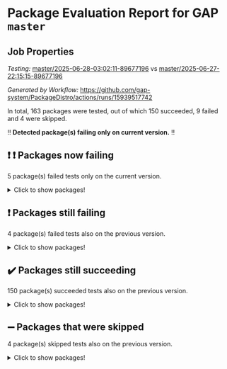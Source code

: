 # Package Evaluation Report for GAP `master`

## Job Properties

*Testing:* [master/2025-06-28-03:02:11-89677196](https://github.com/gap-system/PackageDistro/blob/data/reports/master/2025-06-28-03:02:11-89677196) vs [master/2025-06-27-22:15:15-89677196](https://github.com/gap-system/PackageDistro/blob/data/reports/master/2025-06-27-22:15:15-89677196)

*Generated by Workflow:* https://github.com/gap-system/PackageDistro/actions/runs/15939517742

In total, 163 packages were tested, out of which 150 succeeded, 9 failed and 4 were skipped.

:bangbang: **Detected package(s) failing only on current version.** :bangbang:

## :exclamation: :exclamation: Packages now failing

5 package(s) failed tests only on the current version.
<details><summary>Click to show packages!</summary>

- digraphs 1.10.0 [(failure)](https://github.com/gap-system/PackageDistro/actions/runs/15939517742/job/44965629136) vs digraphs 1.10.0 [(success)](https://github.com/gap-system/PackageDistro/actions/runs/15936531146/job/44957755671)
- gradedmodules 2024.12-01 [(failure)](https://github.com/gap-system/PackageDistro/actions/runs/15939517742/job/44965629186) vs gradedmodules 2024.12-01 [(success)](https://github.com/gap-system/PackageDistro/actions/runs/15936531146/job/44957755707)
- hapcryst 0.1.15 [(failure)](https://github.com/gap-system/PackageDistro/actions/runs/15939517742/job/44965629177) vs hapcryst 0.1.15 [(success)](https://github.com/gap-system/PackageDistro/actions/runs/15936531146/job/44957755719)
- permut 2.0.5 [(failure)](https://github.com/gap-system/PackageDistro/actions/runs/15939517742/job/44965629242) vs permut 2.0.5 [(success)](https://github.com/gap-system/PackageDistro/actions/runs/15936531146/job/44957755808)
- standardff 1.0 [(failure)](https://github.com/gap-system/PackageDistro/actions/runs/15939517742/job/44965629290) vs standardff 1.0 [(success)](https://github.com/gap-system/PackageDistro/actions/runs/15936531146/job/44957755870)
</details>

## :exclamation: Packages still failing

4 package(s) failed tests also on the previous version.
<details><summary>Click to show packages!</summary>

- semigroups 5.5.1 [(failure)](https://github.com/gap-system/PackageDistro/actions/runs/15939517742/job/44965629253)
- sla 1.6.2 [(failure)](https://github.com/gap-system/PackageDistro/actions/runs/15939517742/job/44965629282)
- typeset 1.2.2 [(failure)](https://github.com/gap-system/PackageDistro/actions/runs/15939517742/job/44965629293)
- wedderga 4.11.0 [(failure)](https://github.com/gap-system/PackageDistro/actions/runs/15939517742/job/44965629315)
</details>

## :heavy_check_mark: Packages still succeeding

150 package(s) succeeded tests also on the previous version.
<details><summary>Click to show packages!</summary>

- 4ti2interface 2024.11-01 [(success)](https://github.com/gap-system/PackageDistro/actions/runs/15939517742/job/44965629093)
- ace 5.7.0 [(success)](https://github.com/gap-system/PackageDistro/actions/runs/15939517742/job/44965629090)
- aclib 1.3.2 [(success)](https://github.com/gap-system/PackageDistro/actions/runs/15939517742/job/44965629096)
- agt 0.3.1 [(success)](https://github.com/gap-system/PackageDistro/actions/runs/15939517742/job/44965629130)
- alco 1.1.1 [(success)](https://github.com/gap-system/PackageDistro/actions/runs/15939517742/job/44965629094)
- alnuth 3.2.1 [(success)](https://github.com/gap-system/PackageDistro/actions/runs/15939517742/job/44965629102)
- anupq 3.3.1 [(success)](https://github.com/gap-system/PackageDistro/actions/runs/15939517742/job/44965629099)
- atlasrep 2.1.9 [(success)](https://github.com/gap-system/PackageDistro/actions/runs/15939517742/job/44965629101)
- autodoc 2025.05.09 [(success)](https://github.com/gap-system/PackageDistro/actions/runs/15939517742/job/44965629103)
- automata 1.16 [(success)](https://github.com/gap-system/PackageDistro/actions/runs/15939517742/job/44965629097)
- automgrp 1.3.3 [(success)](https://github.com/gap-system/PackageDistro/actions/runs/15939517742/job/44965629152)
- autpgrp 1.11.1 [(success)](https://github.com/gap-system/PackageDistro/actions/runs/15939517742/job/44965629110)
- cap 2025.06-08 [(success)](https://github.com/gap-system/PackageDistro/actions/runs/15939517742/job/44965629111)
- caratinterface 2.3.7 [(success)](https://github.com/gap-system/PackageDistro/actions/runs/15939517742/job/44965629106)
- cddinterface 2025.06.24 [(success)](https://github.com/gap-system/PackageDistro/actions/runs/15939517742/job/44965629115)
- circle 1.6.6 [(success)](https://github.com/gap-system/PackageDistro/actions/runs/15939517742/job/44965629107)
- classicpres 1.22 [(success)](https://github.com/gap-system/PackageDistro/actions/runs/15939517742/job/44965629127)
- cohomolo 1.6.11 [(success)](https://github.com/gap-system/PackageDistro/actions/runs/15939517742/job/44965629113)
- congruence 1.2.7 [(success)](https://github.com/gap-system/PackageDistro/actions/runs/15939517742/job/44965629116)
- corefreesub 0.6 [(success)](https://github.com/gap-system/PackageDistro/actions/runs/15939517742/job/44965629124)
- corelg 1.57 [(success)](https://github.com/gap-system/PackageDistro/actions/runs/15939517742/job/44965629120)
- crime 1.6 [(success)](https://github.com/gap-system/PackageDistro/actions/runs/15939517742/job/44965629126)
- crisp 1.4.6 [(success)](https://github.com/gap-system/PackageDistro/actions/runs/15939517742/job/44965629118)
- crypting 0.10.6 [(success)](https://github.com/gap-system/PackageDistro/actions/runs/15939517742/job/44965629128)
- cryst 4.1.27 [(success)](https://github.com/gap-system/PackageDistro/actions/runs/15939517742/job/44965629137)
- crystcat 1.1.10 [(success)](https://github.com/gap-system/PackageDistro/actions/runs/15939517742/job/44965629117)
- ctbllib 1.3.11 [(success)](https://github.com/gap-system/PackageDistro/actions/runs/15939517742/job/44965629122)
- cubefree 1.20 [(success)](https://github.com/gap-system/PackageDistro/actions/runs/15939517742/job/44965629141)
- curlinterface 2.4.2 [(success)](https://github.com/gap-system/PackageDistro/actions/runs/15939517742/job/44965629123)
- cvec 2.8.4 [(success)](https://github.com/gap-system/PackageDistro/actions/runs/15939517742/job/44965629125)
- datastructures 0.3.3 [(success)](https://github.com/gap-system/PackageDistro/actions/runs/15939517742/job/44965629121)
- deepthought 1.0.9 [(success)](https://github.com/gap-system/PackageDistro/actions/runs/15939517742/job/44965629134)
- design 1.8.2 [(success)](https://github.com/gap-system/PackageDistro/actions/runs/15939517742/job/44965629135)
- difsets 2.3.1 [(success)](https://github.com/gap-system/PackageDistro/actions/runs/15939517742/job/44965629129)
- edim 1.3.8 [(success)](https://github.com/gap-system/PackageDistro/actions/runs/15939517742/job/44965629138)
- example 4.4.1 [(success)](https://github.com/gap-system/PackageDistro/actions/runs/15939517742/job/44965629131)
- examplesforhomalg 2023.10-01 [(success)](https://github.com/gap-system/PackageDistro/actions/runs/15939517742/job/44965629151)
- factint 1.6.3 [(success)](https://github.com/gap-system/PackageDistro/actions/runs/15939517742/job/44965629145)
- ferret 1.0.14 [(success)](https://github.com/gap-system/PackageDistro/actions/runs/15939517742/job/44965629150)
- fga 1.5.0 [(success)](https://github.com/gap-system/PackageDistro/actions/runs/15939517742/job/44965629146)
- fining 1.5.6 [(success)](https://github.com/gap-system/PackageDistro/actions/runs/15939517742/job/44965629142)
- float 1.0.7 [(success)](https://github.com/gap-system/PackageDistro/actions/runs/15939517742/job/44965629164)
- format 1.4.4 [(success)](https://github.com/gap-system/PackageDistro/actions/runs/15939517742/job/44965629153)
- forms 1.2.13 [(success)](https://github.com/gap-system/PackageDistro/actions/runs/15939517742/job/44965629143)
- fplsa 1.2.6 [(success)](https://github.com/gap-system/PackageDistro/actions/runs/15939517742/job/44965629149)
- fr 2.4.13 [(success)](https://github.com/gap-system/PackageDistro/actions/runs/15939517742/job/44965629159)
- francy 2.0.3 [(success)](https://github.com/gap-system/PackageDistro/actions/runs/15939517742/job/44965629163)
- fwtree 1.3 [(success)](https://github.com/gap-system/PackageDistro/actions/runs/15939517742/job/44965629160)
- gapdoc 1.6.7 [(success)](https://github.com/gap-system/PackageDistro/actions/runs/15939517742/job/44965629156)
- gauss 2024.11-01 [(success)](https://github.com/gap-system/PackageDistro/actions/runs/15939517742/job/44965629162)
- gaussforhomalg 2024.08-01 [(success)](https://github.com/gap-system/PackageDistro/actions/runs/15939517742/job/44965629161)
- gbnp 1.1.0 [(success)](https://github.com/gap-system/PackageDistro/actions/runs/15939517742/job/44965629165)
- generalizedmorphismsforcap 2025.02-01 [(success)](https://github.com/gap-system/PackageDistro/actions/runs/15939517742/job/44965629168)
- genss 1.6.9 [(success)](https://github.com/gap-system/PackageDistro/actions/runs/15939517742/job/44965629170)
- gradedringforhomalg 2024.07-01 [(success)](https://github.com/gap-system/PackageDistro/actions/runs/15939517742/job/44965629167)
- grape 4.9.2 [(success)](https://github.com/gap-system/PackageDistro/actions/runs/15939517742/job/44965629172)
- groupoids 1.76 [(success)](https://github.com/gap-system/PackageDistro/actions/runs/15939517742/job/44965629173)
- grpconst 2.6.5 [(success)](https://github.com/gap-system/PackageDistro/actions/runs/15939517742/job/44965629169)
- guarana 0.96.3 [(success)](https://github.com/gap-system/PackageDistro/actions/runs/15939517742/job/44965629178)
- guava 3.20 [(success)](https://github.com/gap-system/PackageDistro/actions/runs/15939517742/job/44965629179)
- hap 1.66 [(success)](https://github.com/gap-system/PackageDistro/actions/runs/15939517742/job/44965629176)
- hecke 1.5.4 [(success)](https://github.com/gap-system/PackageDistro/actions/runs/15939517742/job/44965629184)
- help 4.0 [(success)](https://github.com/gap-system/PackageDistro/actions/runs/15939517742/job/44965629188)
- homalg 2024.01-01 [(success)](https://github.com/gap-system/PackageDistro/actions/runs/15939517742/job/44965629174)
- homalgtocas 2023.11-01 [(success)](https://github.com/gap-system/PackageDistro/actions/runs/15939517742/job/44965629181)
- ibnp 0.15 [(success)](https://github.com/gap-system/PackageDistro/actions/runs/15939517742/job/44965629208)
- idrel 2.48 [(success)](https://github.com/gap-system/PackageDistro/actions/runs/15939517742/job/44965629191)
- images 1.3.3 [(success)](https://github.com/gap-system/PackageDistro/actions/runs/15939517742/job/44965629187)
- intpic 0.4.0 [(success)](https://github.com/gap-system/PackageDistro/actions/runs/15939517742/job/44965629189)
- io 4.9.3 [(success)](https://github.com/gap-system/PackageDistro/actions/runs/15939517742/job/44965629192)
- io_forhomalg 2023.02-04 [(success)](https://github.com/gap-system/PackageDistro/actions/runs/15939517742/job/44965629200)
- irredsol 1.4.4 [(success)](https://github.com/gap-system/PackageDistro/actions/runs/15939517742/job/44965629183)
- json 2.2.3 [(success)](https://github.com/gap-system/PackageDistro/actions/runs/15939517742/job/44965629194)
- jupyterkernel 1.5.1 [(success)](https://github.com/gap-system/PackageDistro/actions/runs/15939517742/job/44965629193)
- jupyterviz 1.5.6 [(success)](https://github.com/gap-system/PackageDistro/actions/runs/15939517742/job/44965629197)
- kan 1.37 [(success)](https://github.com/gap-system/PackageDistro/actions/runs/15939517742/job/44965629203)
- kbmag 1.5.11 [(success)](https://github.com/gap-system/PackageDistro/actions/runs/15939517742/job/44965629209)
- laguna 3.9.7 [(success)](https://github.com/gap-system/PackageDistro/actions/runs/15939517742/job/44965629213)
- liealgdb 2.2.1 [(success)](https://github.com/gap-system/PackageDistro/actions/runs/15939517742/job/44965629216)
- liepring 2.9.1 [(success)](https://github.com/gap-system/PackageDistro/actions/runs/15939517742/job/44965629206)
- liering 2.4.2 [(success)](https://github.com/gap-system/PackageDistro/actions/runs/15939517742/job/44965629221)
- linearalgebraforcap 2025.06-02 [(success)](https://github.com/gap-system/PackageDistro/actions/runs/15939517742/job/44965629201)
- lins 0.9 [(success)](https://github.com/gap-system/PackageDistro/actions/runs/15939517742/job/44965629198)
- localizeringforhomalg 2023.10-01 [(success)](https://github.com/gap-system/PackageDistro/actions/runs/15939517742/job/44965629211)
- loops 3.4.4 [(success)](https://github.com/gap-system/PackageDistro/actions/runs/15939517742/job/44965629224)
- lpres 1.1.1 [(success)](https://github.com/gap-system/PackageDistro/actions/runs/15939517742/job/44965629215)
- majoranaalgebras 1.5.2 [(success)](https://github.com/gap-system/PackageDistro/actions/runs/15939517742/job/44965629214)
- mapclass 1.4.6 [(success)](https://github.com/gap-system/PackageDistro/actions/runs/15939517742/job/44965629232)
- matgrp 0.71 [(success)](https://github.com/gap-system/PackageDistro/actions/runs/15939517742/job/44965629220)
- matricesforhomalg 2024.11-02 [(success)](https://github.com/gap-system/PackageDistro/actions/runs/15939517742/job/44965629219)
- modisom 3.0.0 [(success)](https://github.com/gap-system/PackageDistro/actions/runs/15939517742/job/44965629218)
- modulepresentationsforcap 2024.09-02 [(success)](https://github.com/gap-system/PackageDistro/actions/runs/15939517742/job/44965629227)
- modules 2024.12-01 [(success)](https://github.com/gap-system/PackageDistro/actions/runs/15939517742/job/44965629237)
- monoidalcategories 2025.03-02 [(success)](https://github.com/gap-system/PackageDistro/actions/runs/15939517742/job/44965629233)
- nconvex 2024.12-01 [(success)](https://github.com/gap-system/PackageDistro/actions/runs/15939517742/job/44965629238)
- nilmat 1.4.2 [(success)](https://github.com/gap-system/PackageDistro/actions/runs/15939517742/job/44965629321)
- nock 1.5 [(success)](https://github.com/gap-system/PackageDistro/actions/runs/15939517742/job/44965629241)
- normalizinterface 1.4.1 [(success)](https://github.com/gap-system/PackageDistro/actions/runs/15939517742/job/44965629235)
- nq 2.5.11 [(success)](https://github.com/gap-system/PackageDistro/actions/runs/15939517742/job/44965629248)
- numericalsgps 1.4.0 [(success)](https://github.com/gap-system/PackageDistro/actions/runs/15939517742/job/44965629236)
- openmath 11.5.3 [(success)](https://github.com/gap-system/PackageDistro/actions/runs/15939517742/job/44965629255)
- orb 5.0.1 [(success)](https://github.com/gap-system/PackageDistro/actions/runs/15939517742/job/44965629244)
- packagemanager 1.6.3 [(success)](https://github.com/gap-system/PackageDistro/actions/runs/15939517742/job/44965629249)
- patternclass 2.4.5 [(success)](https://github.com/gap-system/PackageDistro/actions/runs/15939517742/job/44965629259)
- polenta 1.3.11 [(success)](https://github.com/gap-system/PackageDistro/actions/runs/15939517742/job/44965629254)
- polymaking 0.8.7 [(success)](https://github.com/gap-system/PackageDistro/actions/runs/15939517742/job/44965629250)
- primgrp 3.4.4 [(success)](https://github.com/gap-system/PackageDistro/actions/runs/15939517742/job/44965629246)
- profiling 2.6.2 [(success)](https://github.com/gap-system/PackageDistro/actions/runs/15939517742/job/44965629245)
- qdistrnd 0.9.5 [(success)](https://github.com/gap-system/PackageDistro/actions/runs/15939517742/job/44965629262)
- qpa 1.35 [(success)](https://github.com/gap-system/PackageDistro/actions/runs/15939517742/job/44965629270)
- quagroup 1.8.4 [(success)](https://github.com/gap-system/PackageDistro/actions/runs/15939517742/job/44965629266)
- radiroot 2.9 [(success)](https://github.com/gap-system/PackageDistro/actions/runs/15939517742/job/44965629243)
- rcwa 4.7.1 [(success)](https://github.com/gap-system/PackageDistro/actions/runs/15939517742/job/44965629267)
- rds 1.8 [(success)](https://github.com/gap-system/PackageDistro/actions/runs/15939517742/job/44965629295)
- recog 1.4.4 [(success)](https://github.com/gap-system/PackageDistro/actions/runs/15939517742/job/44965629261)
- repndecomp 1.3.0 [(success)](https://github.com/gap-system/PackageDistro/actions/runs/15939517742/job/44965629275)
- repsn 3.1.2 [(success)](https://github.com/gap-system/PackageDistro/actions/runs/15939517742/job/44965629258)
- resclasses 4.7.3 [(success)](https://github.com/gap-system/PackageDistro/actions/runs/15939517742/job/44965629252)
- ringsforhomalg 2024.11-02 [(success)](https://github.com/gap-system/PackageDistro/actions/runs/15939517742/job/44965629274)
- sco 2023.08-01 [(success)](https://github.com/gap-system/PackageDistro/actions/runs/15939517742/job/44965629263)
- scscp 2.4.3 [(success)](https://github.com/gap-system/PackageDistro/actions/runs/15939517742/job/44965629264)
- sglppow 2.4 [(success)](https://github.com/gap-system/PackageDistro/actions/runs/15939517742/job/44965629265)
- sgpviz 0.999.6 [(success)](https://github.com/gap-system/PackageDistro/actions/runs/15939517742/job/44965629280)
- simpcomp 2.1.14 [(success)](https://github.com/gap-system/PackageDistro/actions/runs/15939517742/job/44965629343)
- singular 2024.06.03 [(success)](https://github.com/gap-system/PackageDistro/actions/runs/15939517742/job/44965629279)
- sl2reps 1.1 [(success)](https://github.com/gap-system/PackageDistro/actions/runs/15939517742/job/44965629289)
- smallantimagmas 0.4.1 [(success)](https://github.com/gap-system/PackageDistro/actions/runs/15939517742/job/44965629296)
- smallgrp 1.5.4 [(success)](https://github.com/gap-system/PackageDistro/actions/runs/15939517742/job/44965629285)
- smallsemi 0.7.2 [(success)](https://github.com/gap-system/PackageDistro/actions/runs/15939517742/job/44965629284)
- sonata 2.9.6 [(success)](https://github.com/gap-system/PackageDistro/actions/runs/15939517742/job/44965629281)
- sophus 1.27 [(success)](https://github.com/gap-system/PackageDistro/actions/runs/15939517742/job/44965629303)
- sotgrps 1.3 [(success)](https://github.com/gap-system/PackageDistro/actions/runs/15939517742/job/44965629291)
- spinsym 1.5.2 [(success)](https://github.com/gap-system/PackageDistro/actions/runs/15939517742/job/44965629287)
- symbcompcc 1.3.2 [(success)](https://github.com/gap-system/PackageDistro/actions/runs/15939517742/job/44965629302)
- thelma 1.3 [(success)](https://github.com/gap-system/PackageDistro/actions/runs/15939517742/job/44965629288)
- tomlib 1.2.11 [(success)](https://github.com/gap-system/PackageDistro/actions/runs/15939517742/job/44965629294)
- toolsforhomalg 2025.05-01 [(success)](https://github.com/gap-system/PackageDistro/actions/runs/15939517742/job/44965629292)
- toric 1.9.6 [(success)](https://github.com/gap-system/PackageDistro/actions/runs/15939517742/job/44965629300)
- transgrp 3.6.5 [(success)](https://github.com/gap-system/PackageDistro/actions/runs/15939517742/job/44965629304)
- ugaly 4.1.3 [(success)](https://github.com/gap-system/PackageDistro/actions/runs/15939517742/job/44965629297)
- unipot 1.6 [(success)](https://github.com/gap-system/PackageDistro/actions/runs/15939517742/job/44965629307)
- unitlib 5.0.0 [(success)](https://github.com/gap-system/PackageDistro/actions/runs/15939517742/job/44965629309)
- utils 0.89 [(success)](https://github.com/gap-system/PackageDistro/actions/runs/15939517742/job/44965629308)
- uuid 0.7 [(success)](https://github.com/gap-system/PackageDistro/actions/runs/15939517742/job/44965629305)
- walrus 0.9991 [(success)](https://github.com/gap-system/PackageDistro/actions/runs/15939517742/job/44965629317)
- wpe 0.8 [(success)](https://github.com/gap-system/PackageDistro/actions/runs/15939517742/job/44965629312)
- xmod 2.93 [(success)](https://github.com/gap-system/PackageDistro/actions/runs/15939517742/job/44965629314)
- xmodalg 1.32 [(success)](https://github.com/gap-system/PackageDistro/actions/runs/15939517742/job/44965629311)
- yangbaxter 0.10.6 [(success)](https://github.com/gap-system/PackageDistro/actions/runs/15939517742/job/44965629318)
- zeromqinterface 0.17 [(success)](https://github.com/gap-system/PackageDistro/actions/runs/15939517742/job/44965629319)
</details>

## :heavy_minus_sign: Packages that were skipped

4 package(s) skipped tests also on the previous version.
<details><summary>Click to show packages!</summary>

- browse 1.8.21 [(skipped)](https://github.com/gap-system/PackageDistro/actions/runs/15939517742/job/44965445728)
- itc 1.5.1 [(skipped)](https://github.com/gap-system/PackageDistro/actions/runs/15939517742/job/44965445728)
- polycyclic 2.16 [(skipped)](https://github.com/gap-system/PackageDistro/actions/runs/15939517742/job/44965445728)
- xgap 4.32 [(skipped)](https://github.com/gap-system/PackageDistro/actions/runs/15939517742/job/44965445728)
</details>

